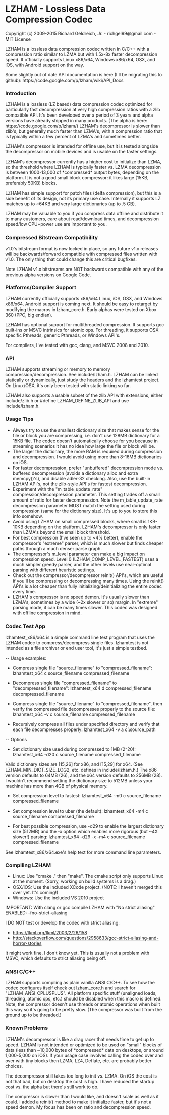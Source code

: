 LZHAM - Lossless Data Compression Codec
=============

<p>Copyright (c) 2009-2015 Richard Geldreich, Jr. - richgel99@gmail.com - MIT License</p>

<p>LZHAM is a lossless data compression codec written in C/C++ with a compression ratio similar to LZMA but with 1.5x-8x faster decompression speed. It officially supports Linux x86/x64, Windows x86/x64, 
OSX, and iOS, with Android support on the way.</p>

<p>Some slightly out of date API documentation is here (I'll be migrating this to github): https://code.google.com/p/lzham/wiki/API_Docs</p>

<h3>Introduction</h3>

<p>LZHAM is a lossless (LZ based) data compression codec optimized for particularly fast decompression at very high compression ratios with a zlib compatible API. 
It's been developed over a period of 3 years and alpha versions have already shipped in many products. (The alpha is here: https://code.google.com/p/lzham/)
LZHAM's decompressor is slower than zlib's, but generally much faster than LZMA's, with a compression ratio that is typically within a few percent of LZMA's and sometimes better.</p>

<p>LZHAM's compressor is intended for offline use, but it is tested alongside the decompressor on mobile devices and is usable on the faster settings.</p>

<p>LZHAM's decompressor currently has a higher cost to initialize than LZMA, so the threshold where LZHAM is typically faster vs. LZMA decompression is between 1000-13,000 of 
*compressed* output bytes, depending on the platform. It is not a good small block compressor: it likes large (15KB, preferably 50KB) blocks.</p>

<p>LZHAM has simple support for patch files (delta compression), but this is a side benefit of its design, not its primary use case. Internally it supports LZ matches up 
to ~64KB and very large dictionaries (up to .5 GB).</p>

<p>LZHAM may be valuable to you if you compress data offline and distribute it to many customers, care about read/download times, and decompression speed/low CPU+power use 
are important to you.</p>

<h3>Compressed Bitstream Compatibility</h3>

<p>v1.0's bitstream format is now locked in place, so any future v1.x releases will be backwards/forward compatible with compressed files 
written with v1.0. The only thing that could change this are critical bugfixes.</p>

<p>Note LZHAM v1.x bitstreams are NOT backwards compatible with any of the previous alpha versions on Google Code.</p>

<h3>Platforms/Compiler Support</h3>

LZHAM currently officially supports x86/x64 Linux, iOS, OSX, and Windows x86/x64. Android support is coming next.
It should be easy to retarget by modifying the macros in lzham_core.h. Early alphas were tested on Xbox 360 (PPC, big endian).</p>

<p>LZHAM has optional support for multithreaded compression. It supports gcc built-ins or MSVC intrinsics for atomic ops. For threading, it supports OSX 
specific Pthreads, generic Pthreads, or Windows API's.</p>

<p>For compilers, I've tested with gcc, clang, and MSVC 2008 and 2010.</p>

<h3>API</h3>

LZHAM supports streaming or memory to memory compression/decompression. See include/lzham.h. LZHAM can be linked statically or dynamically, just study the 
headers and the lzhamtest project. 
On Linux/OSX, it's only been tested with static linking so far.

LZHAM also supports a usable subset of the zlib API with extensions, either include/zlib.h or #define LZHAM_DEFINE_ZLIB_API and use include/lzham.h.

<h3>Usage Tips</h3>

* Always try to use the smallest dictionary size that makes sense for the file or block you are compressing, i.e. don't use 128MB dictionary for a 15KB file. The codec
doesn't automatically choose for you because in streaming scenarios it has no idea how large the file or block will be.
* The larger the dictionary, the more RAM is required during compression and decompression. I would avoid using more than 8-16MB dictionaries on iOS.
* For faster decompression, prefer "unbuffered" decompression mode vs. buffered decompression (avoids a dictionary alloc and extra memcpy()'s), and disable adler-32 checking. Also, use the built-in LZHAM API's, not the
zlib-style API's for fastest decompression.
* Experiment with the "m_table_update_rate" compression/decompression parameter. This setting trades off a small amount of ratio for faster decompression.
Note the m_table_update_rate decompression parameter MUST match the setting used during compression (same for the dictionary size). It's up to you to store this info somehow.
* Avoid using LZHAM on small compressed blocks, where small is 1KB-10KB depending on the platform. LZHAM's decompressor is only faster than LZMA's beyond the small block threshold.
* For best compression (I've seen up to ~4% better), enable the compressor's "extreme" parser, which is much slower but finds cheaper paths through a much denser parse graph.
* The compressor's m_level parameter can make a big impact on compression speed. Level 0 (LZHAM_COMP_LEVEL_FASTEST) uses a much simpler greedy parser, and the other levels use 
near-optimal parsing with different heuristic settings.
* Check out the compressor/decompressor reinit() API's, which are useful if you'll be compressing or decompressing many times. Using the reinit() API's is a lot cheaper than fully 
initializing/deinitializing the entire codec every time.
* LZHAM's compressor is no speed demon. It's usually slower than LZMA's, sometimes by a wide (~2x slower or so) margin. In "extreme" parsing mode, it can be many times slower. 
This codec was designed with offline compression in mind.

<h3>Codec Test App</h3>

lzhamtest_x86/x64 is a simple command line test program that uses the LZHAM codec to compress/decompress single files. 
lzhamtest is not intended as a file archiver or end user tool, it's just a simple testbed.

-- Usage examples:

- Compress single file "source_filename" to "compressed_filename":
	lzhamtest_x64 c source_filename compressed_filename
	
- Decompress single file "compressed_filename" to "decompressed_filename":
    lzhamtest_x64 d compressed_filename decompressed_filename

- Compress single file "source_filename" to "compressed_filename", then verify the compressed file decompresses properly to the source file:
	lzhamtest_x64 -v c source_filename compressed_filename

- Recursively compress all files under specified directory and verify that each file decompresses properly:
	lzhamtest_x64 -v a c:\source_path
	
-- Options	
	
- Set dictionary size used during compressed to 1MB (2^20):
	lzhamtest_x64 -d20 c source_filename compressed_filename
	
Valid dictionary sizes are [15,26] for x86, and [15,29] for x64. (See LZHAM_MIN_DICT_SIZE_LOG2, etc. defines in include/lzham.h.)
The x86 version defaults to 64MB (26), and the x64 version defaults to 256MB (28). I wouldn't recommend setting the dictionary size to 
512MB unless your machine has more than 4GB of physical memory.

- Set compression level to fastest:
	lzhamtest_x64 -m0 c source_filename compressed_filename
	
- Set compression level to uber (the default):
	lzhamtest_x64 -m4 c source_filename compressed_filename
	
- For best possible compression, use -d29 to enable the largest dictionary size (512MB) and the -x option which enables more rigorous (but ~4X slower!) parsing:
	lzhamtest_x64 -d29 -x -m4 c source_filename compressed_filename

See lzhamtest_x86/x64.exe's help text for more command line parameters.

<h3>Compiling LZHAM</h3>

- Linux: Use "cmake ." then "make". The cmake script only supports Linux at the moment. (Sorry, working on build systems is a drag.)
- OSX/iOS: Use the included XCode project. (NOTE: I haven't merged this over yet. It's coming!)
- Windows: Use the included VS 2010 project

IMPORTANT: With clang or gcc compile LZHAM with "No strict aliasing" ENABLED: -fno-strict-aliasing

I DO NOT test or develop the codec with strict aliasing:
* https://lkml.org/lkml/2003/2/26/158
* http://stackoverflow.com/questions/2958633/gcc-strict-aliasing-and-horror-stories

It might work fine, I don't know yet. This is usually not a problem with MSVC, which defaults to strict aliasing being off.

<h3>ANSI C/C++</h3>

LZHAM supports compiling as plain vanilla ANSI C/C++. To see how the codec configures itself check out lzham_core.h and search for "LZHAM_ANSI_CPLUSPLUS". 
All platform specific stuff (unaligned loads, threading, atomic ops, etc.) should be disabled when this macro is defined. Note, the compressor doesn't use threads 
or atomic operations when built this way so it's going to be pretty slow. (The compressor was built from the ground up to be threaded.)

<h3>Known Problems</h3>

<p>LZHAM's decompressor is like a drag racer that needs time to get up to speed. LZHAM is not intended or optimized to be used on "small" blocks of data (less 
than ~10,000 bytes of *compressed* data on desktops, or around 1,000-5,000 on iOS). If your usage case involves calling the codec over and over with tiny blocks 
then LZMA, LZ4, Deflate, etc. are probably better choices.</p>

<p>The decompressor still takes too long to init vs. LZMA. On iOS the cost is not that bad, but on desktop the cost is high. I have reduced the startup cost vs. the 
alpha but there's still work to do.</p>

<p>The compressor is slower than I would like, and doesn't scale as well as it could. I added a reinit() method to make it initialize faster, but it's not a speed demon. 
My focus has been on ratio and decompression speed.</p>
